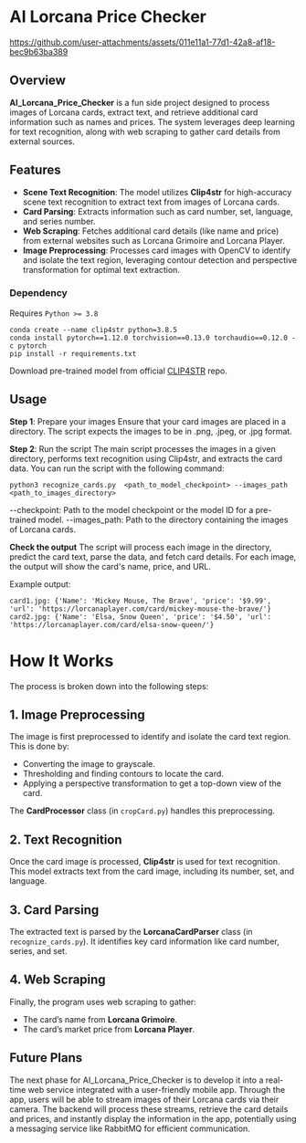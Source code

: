 # AI Lorcana Price Checker


https://github.com/user-attachments/assets/011e11a1-77d1-42a8-af18-bec9b63ba389


## Overview

**AI_Lorcana_Price_Checker**  is a fun side project designed to process images of Lorcana cards, extract text, and retrieve additional card information such as names and prices. The system leverages deep learning for text recognition, along with web scraping to gather card details from external sources.

## Features

- **Scene Text Recognition**: The model utilizes **Clip4str** for high-accuracy scene text recognition to extract text from images of Lorcana cards.
- **Card Parsing**: Extracts information such as card number, set, language, and series number.
- **Web Scraping**: Fetches additional card details (like name and price) from external websites such as Lorcana Grimoire and Lorcana Player.
- **Image Preprocessing**: Processes card images with OpenCV to identify and isolate the text region, leveraging contour detection and perspective transformation for optimal text extraction.

### Dependency

Requires `Python >= 3.8` 

```
conda create --name clip4str python=3.8.5
conda install pytorch==1.12.0 torchvision==0.13.0 torchaudio==0.12.0 -c pytorch
pip install -r requirements.txt 
```

Download pre-trained model from official [CLIP4STR](https://github.com/VamosC/CLIP4STR/tree/main) repo.

## Usage
**Step 1**: Prepare your images
Ensure that your card images are placed in a directory. The script expects the images to be in .png, .jpeg, or .jpg format.

**Step 2**: Run the script
The main script processes the images in a given directory, performs text recognition using Clip4str, and extracts the card data. You can run the script with the following command:

```
python3 recognize_cards.py  <path_to_model_checkpoint> --images_path <path_to_images_directory> 
```
--checkpoint: Path to the model checkpoint or the model ID for a pre-trained model.
--images_path: Path to the directory containing the images of Lorcana cards.

**Check the output**
The script will process each image in the directory, predict the card text, parse the data, and fetch card details. For each image, the output will show the card's name, price, and URL.

Example output:
```
card1.jpg: {'Name': 'Mickey Mouse, The Brave', 'price': '$9.99', 'url': 'https://lorcanaplayer.com/card/mickey-mouse-the-brave/'}
card2.jpg: {'Name': 'Elsa, Snow Queen', 'price': '$4.50', 'url': 'https://lorcanaplayer.com/card/elsa-snow-queen/'}
 ```

# How It Works

The process is broken down into the following steps:

## 1. Image Preprocessing
The image is first preprocessed to identify and isolate the card text region. This is done by:

- Converting the image to grayscale.
- Thresholding and finding contours to locate the card.
- Applying a perspective transformation to get a top-down view of the card.

The **CardProcessor** class (in `cropCard.py`) handles this preprocessing.

## 2. Text Recognition
Once the card image is processed, **Clip4str** is used for text recognition. This model extracts text from the card image, including its number, set, and language.

## 3. Card Parsing
The extracted text is parsed by the **LorcanaCardParser** class (in `recognize_cards.py`). It identifies key card information like card number, series, and set. 

## 4. Web Scraping
Finally, the program uses web scraping to gather:

- The card’s name from **Lorcana Grimoire**.
- The card’s market price from **Lorcana Player**.

## Future Plans

The next phase for AI_Lorcana_Price_Checker is to develop it into a real-time web service integrated with a user-friendly mobile app. Through the app, users will be able to stream images of their Lorcana cards via their camera. The backend will process these streams, retrieve the card details and prices, and instantly display the information in the app, potentially using a messaging service like RabbitMQ for efficient communication.









